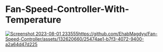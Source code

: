 # Fan-Speed-Controller-With-Temperature

[![Screenshot 2023-08-01 233555](https://github.com/EhabMagdyy/Fan-Speed-Controller/assets/132620660/a53b059b-1439-42f6-b595-1d90f17e7e8d)](https://github.com/EhabMagdyy/Fan-Speed-Controller/assets/132620660/25474ae1-b7f3-4072-9400-a2a64d47d225)https://github.com/EhabMagdyy/Fan-Speed-Controller/assets/132620660/25474ae1-b7f3-4072-9400-a2a64d47d225
